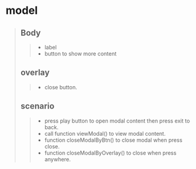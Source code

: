 # model # 
> 
> ## Body ##
>> - label
>> - button to show more content
> ## overlay ##
>> - close button.
> ## scenario ##
>> - press play button to open modal content then press exit to back.
>> - call function viewModal() to  view modal content.
>> - function closeModalByBtn() to close modal when press close.
>> - function closeModalByOverlay() to close when press anywhere.
